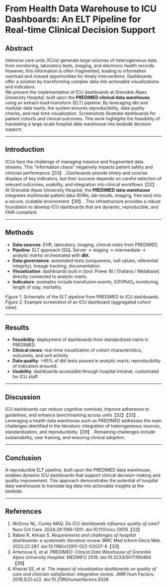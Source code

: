 # From Health Data Warehouse to ICU Dashboards: An ELT Pipeline for Real-time Clinical Decision Support

## Abstract
Intensive care units (ICUs) generate large volumes of heterogeneous data from monitoring, laboratory tests, imaging, and electronic health records. However, this information is often fragmented, leading to information overload and missed opportunities for timely interventions. Dashboards offer a solution by transforming complex data into actionable visualizations and indicators.  
We present the implementation of ICU dashboards at Grenoble Alpes University Hospital, built upon the **PREDIMED clinical data warehouse**, using an extract–load–transform (ELT) pipeline. By leveraging dbt and modular data marts, the system ensures reproducibility, data quality checks, and real-time visualization. Screenshots illustrate dashboards for patient cohorts and clinical outcomes. This work highlights the feasibility of translating a large-scale hospital data warehouse into bedside decision support.

---

## Introduction
ICUs face the challenge of managing massive and fragmented data streams. This “information chaos” negatively impacts patient safety and clinician performance【33】. Dashboards provide timely and concise displays of key indicators, but their success depends on careful selection of relevant outcomes, usability, and integration into clinical workflows【32】.  
At Grenoble Alpes University Hospital, the **PREDIMED data warehouse** integrates multimodal patient data (EHRs, lab results, imaging, free text) into a secure, scalable environment【39】. This infrastructure provides a robust foundation to develop ICU dashboards that are dynamic, reproducible, and FAIR-compliant.

---

## Methods
- **Data sources**: EHR, laboratory, imaging, clinical notes from PREDIMED.  
- **Pipeline**: ELT approach (SQL Server → staging → intermediate → analytic marts) orchestrated with **dbt**.  
- **Data governance**: automated tests (uniqueness, null values, referential integrity), lineage tracking, documentation.  
- **Visualization**: dashboards built in [tool: Power BI / Grafana / Metabase] directly connected to analytic marts.  
- **Indicators**: examples include transfusion events, ICP/PbtO₂ monitoring, length of stay, mortality.  

*Figure 1.* Schematic of the ELT pipeline from PREDIMED to ICU dashboards.  
*Figure 2.* Example screenshot of an ICU dashboard (aggregated cohort view).

---

## Results
- **Feasibility**: deployment of dashboards from standardized marts in PREDIMED.  
- **Clinical views**: real-time visualization of cohort characteristics, outcomes, and unit activity.  
- **Data quality**: >95% of dbt tests passed in analytic marts; reproducibility of indicators ensured.  
- **Usability**: dashboards accessible through hospital intranet, customized for ICU staff.

---

## Discussion
ICU dashboards can reduce cognitive overload, improve adherence to guidelines, and enhance benchmarking across units【32】【33】. Leveraging a health data warehouse such as PREDIMED addresses the main challenges identified in the literature: integration of heterogeneous sources, standardization, and reproducibility【39】. Remaining challenges include sustainability, user training, and ensuring clinical adoption.  

---

## Conclusion
A reproducible ELT pipeline, built upon the PREDIMED data warehouse, enables dynamic ICU dashboards that support clinical decision-making and quality improvement. This approach demonstrates the potential of hospital data warehouses to translate big data into actionable insights at the bedside.

---

## References
1. McEvoy NL, Curley MAQ. *Do ICU dashboards influence quality of care?* Nurs Crit Care. 2024;29:1199–1201. doi:10.1111/nicc.13015【32】  
2. Rabiei R, Almasi S. *Requirements and challenges of hospital dashboards: a systematic literature review.* BMC Med Inform Decis Mak. 2022;22:287. doi:10.1186/s12911-022-02037-8【33】  
3. Artemova S, et al. *PREDIMED: Clinical Data Warehouse of Grenoble Alpes University Hospital.* MEDINFO 2019. doi:10.3233/SHTI190464【39】  
4. Khairat SS, et al. *The impact of visualization dashboards on quality of care and clinician satisfaction: integrative review.* JMIR Hum Factors. 2018;5(2):e22. doi:10.2196/humanfactors.9328  
